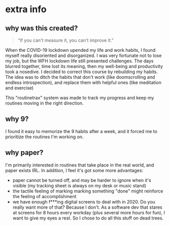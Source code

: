 # extra info

## why was this created?

> “If you can't measure it, you can't improve it.”

When the COVID-19 lockdown upended my life and work habits, I found myself really disoriented and disorganized. I was very fortunate not to lose my job, but the WFH lockdown life still presented challenges. The days blurred together, time lost its meaning, then my well-being and productivity took a nosedive. I decided to correct this course by rebuilding my habits. The idea was to ditch the habits that don't work (like doomscrolling and endless introspection), and replace them with helpful ones (like meditation and exercise)

This "routinetrax" system was made to track my progress and keep my routines moving in the right direction.

## why 9?

I found it easy to memorize the 9 habits after a week, and it forced me to prioritize the routines I'm working on.

## why paper?

I'm primarily interested in routines that take place in the real world, and paper exists IRL. In addition, I feel it's got some more advantages:

+ paper cannot be turned off, and may be harder to ignore when it's visible (my tracking sheet is always on my desk or music stand)
+ the tactile feeling of marking marking something "done" might reinforce the feeling of accomplishment
+ we have enough f***ing digital screens to deal with in 2020. Do you really want more of that? Because I don't. As a software dev that stares at screens for 8 hours every workday (plus several more hours for fun), I want to give my eyes a rest. So I chose to do all this stuff on dead trees.
